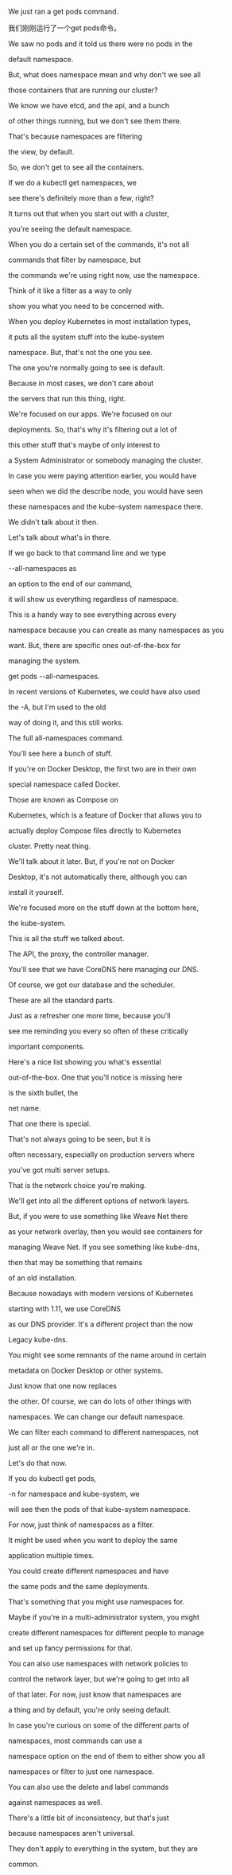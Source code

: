 We just ran a get pods command.

我们刚刚运行了一个get pods命令。

We saw no pods and it told us there were no pods in the

default namespace.

But, what does namespace mean and why don't we see all

those containers that are running our cluster?

We know we have etcd, and the api, and a bunch

of other things running, but we don't see them there.

That's because namespaces are filtering

the view, by default.

So, we don't get to see all the containers.

If we do a kubectl get namespaces, we

see there's definitely more than a few, right?

It turns out that when you start out with a cluster,

you're seeing the default namespace.

When you do a certain set of the commands, it's not all

commands that filter by namespace, but

the commands we're using right now, use the namespace.

Think of it like a filter as a way to only

show you what you need to be concerned with.

When you deploy Kubernetes in most installation types,

it puts all the system stuff into the kube-system

namespace. But, that's not the one you see.

The one you're normally going to see is default.

Because in most cases, we don't care about

the servers that run this thing, right.

We're focused on our apps. We're focused on our

deployments. So, that's why it's filtering out a lot of

this other stuff that's maybe of only interest to

a System Administrator or somebody managing the cluster.

In case you were paying attention earlier, you would have

seen when we did the describe node, you would have seen

these namespaces and the kube-system namespace there.

We didn't talk about it then.

Let's talk about what's in there.

If we go back to that command line and we type

--all-namespaces as

an option to the end of our command,

it will show us everything regardless of namespace.

This is a handy way to see everything across every

namespace because you can create as many namespaces as you

want. But, there are specific ones out-of-the-box for

managing the system.

get pods --all-namespaces.

In recent versions of Kubernetes, we could have also used

the -A, but I'm used to the old

way of doing it, and this still works.

The full all-namespaces command.

You'll see here a bunch of stuff.

If you're on Docker Desktop, the first two are in their own

special namespace called Docker.

Those are known as Compose on

Kubernetes, which is a feature of Docker that allows you to

actually deploy Compose files directly to Kubernetes

cluster. Pretty neat thing.

We'll talk about it later. But, if you're not on Docker

Desktop, it's not automatically there, although you can

install it yourself.

We're focused more on the stuff down at the bottom here,

the kube-system.

This is all the stuff we talked about.

The API, the proxy, the controller manager.

You'll see that we have CoreDNS here managing our DNS.

Of course, we got our database and the scheduler.

These are all the standard parts.

Just as a refresher one more time, because you'll

see me reminding you every so often of these critically

important components.

Here's a nice list showing you what's essential

out-of-the-box. One that you'll notice is missing here

is the sixth bullet, the

net name.

That one there is special.

That's not always going to be seen, but it is

often necessary, especially on production servers where

you've got multi server setups.

That is the network choice you're making.

We'll get into all the different options of network layers.

But, if you were to use something like Weave Net there

as your network overlay, then you would see containers for

managing Weave Net. If you see something like kube-dns,

then that may be something that remains

of an old installation.

Because nowadays with modern versions of Kubernetes

starting with 1.11, we use CoreDNS

as our DNS provider. It's a different project than the now

Legacy kube-dns.

You might see some remnants of the name around in certain

metadata on Docker Desktop or other systems.

Just know that one now replaces

the other. Of course, we can do lots of other things with

namespaces. We can change our default namespace.

We can filter each command to different namespaces, not

just all or the one we're in.

Let's do that now.

If you do kubectl get pods,

-n for namespace and kube-system, we

will see then the pods of that kube-system namespace.

For now, just think of namespaces as a filter.

It might be used when you want to deploy the same

application multiple times.

You could create different namespaces and have

the same pods and the same deployments.

That's something that you might use namespaces for.

Maybe if you're in a multi-administrator system, you might

create different namespaces for different people to manage

and set up fancy permissions for that.

You can also use namespaces with network policies to

control the network layer, but we're going to get into all

of that later. For now, just know that namespaces are

a thing and by default, you're only seeing default.

In case you're curious on some of the different parts of

namespaces, most commands can use a

namespace option on the end of them to either show you all

namespaces or filter to just one namespace.

You can also use the delete and label commands

against namespaces as well.

There's a little bit of inconsistency, but that's just

because namespaces aren't universal.

They don't apply to everything in the system, but they are

common.

